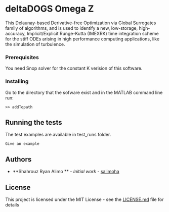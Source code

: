 # deltaDOGS Omega Z

This  Delaunay-based Derivative-free Optimization via Global Surrogates family of algorithms, and is used to identify a new, low-storage, high-accuracy, Implicit/Explicit Runge-Kutta (IMEXRK) time integration scheme for the stiff ODEs arising in high performance computing applications, like the simulation of turbulence. 



### Prerequisites

You need Snop solver for the constant K verision of this software. 


### Installing

Go to the directory that the sofware exist and in the MATLAB command line run:

```
>> addTopath
```



## Running the tests


The test examples are available in test_runs folder.



```
Give an example
```


## Authors

* **Shahrouz Ryan Alimo ** - *Initial work* - [salimoha](https://github.com/salimoha)

## License

This project is licensed under the MIT License - see the [LICENSE.md](LICENSE.md) file for details

